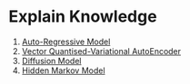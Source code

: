 # Explain Knowledge
1. [Auto-Regressive Model](https://github.com/qiaojy19/q-Knowledge/issues/1)
2. [Vector Quantised-Variational AutoEncoder](https://github.com/qiaojy19/q-Knowledge/issues/2)
3. [Diffusion Model](https://github.com/qiaojy19/q-Knowledge/issues/3)
4. [Hidden Markov Model](https://github.com/qiaojy19/q-Knowledge/issues/4)
